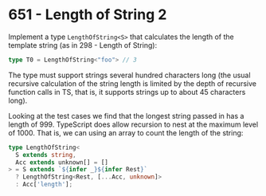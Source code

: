# 651 - Length of String 2

Implement a type `LengthOfString<S>` that calculates the length of the template string (as in 298 - Length of String):

```typescript
type T0 = LengthOfString<"foo"> // 3
```

The type must support strings several hundred characters long (the usual recursive calculation of the string length is limited by the depth of recursive function calls in TS, that is, it supports strings up to about 45 characters long).

Looking at the test cases we find that the longest string passed in has a length of 999. TypeScript does allow recursion to nest at the maximum level of 1000. That is, we can using an array to count the length of the string:

```typescript
type LengthOfString<
  S extends string,
  Acc extends unknown[] = []
> = S extends `${infer _}${infer Rest}`
  ? LengthOfString<Rest, [...Acc, unknown]>
  : Acc['length'];
```
